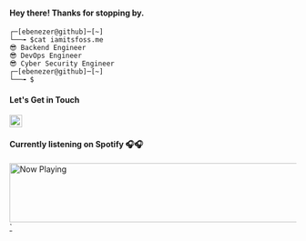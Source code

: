 #### Hey there! Thanks for stopping by.

```
┌─[ebenezer@github]─[~]
└──╼ $cat iamitsfoss.me
😎 Backend Engineer
😎 DevOps Engineer
😎 Cyber Security Engineer
┌─[ebenezer@github]─[~]
└──╼ $
```
#### Let's Get in Touch
<a href="https://twitter.com/its_foss"><img src="https://img.shields.io/badge/twitter-%231DA1F2.svg?&style=for-the-badge&logo=twitter&logoColor=white" height=22></a><br>

#### Currently listening on Spotify 🎧🎧
<a href="https://now-playing-spotify-nrffifhuf-itsfoss0.vercel.app/now-playing?open">
<img  padding-left="0px "src="https://now-playing-spotify-nrffifhuf-itsfoss0.vercel.app/now-playing" width="870" height="104" alt="Now Playing" />`
</a>
